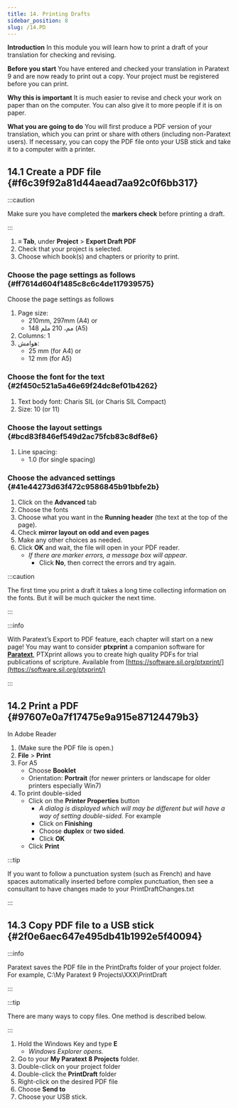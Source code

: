 ```yaml
---
title: 14. Printing Drafts
sidebar_position: 8
slug: /14.PD
---
```




**Introduction**  In this module you will learn how to print a draft of your translation for checking and revising.


**Before you start**  You have entered and checked your translation in Paratext 9 and are now ready to print out a copy. Your project must be registered before you can print.


**Why this is important**  It is much easier to revise and check your work on paper than on the computer. You can also give it to more people if it is on paper.


**What you are going to do**  You will first produce a PDF version of your translation, which you can print or share with others (including non-Paratext users). If necessary, you can copy the PDF file onto your USB stick and take it to a computer with a printer.


## 14.1 Create a PDF file {#f6c39f92a81d44aead7aa92c0f6bb317}


:::caution

Make sure you have completed the **markers check** before printing a draft.

:::



1. **≡ Tab**, under **Project** &gt; **Export Draft PDF**
1. Check that your project is selected.
1. Choose which book(s) and chapters or priority to print.

### Choose the page settings as follows {#ff7614d604f1485c8c6c4de117939575}


Choose the page settings as follows

1. Page size:
    - 210mm, 297mm (A4) or
    - 148 مم، 210 ملم (A5)
1. Columns: 1
1. هوامش:
    - 25 mm (for A4) or
    - 12 mm (for A5)

### Choose the font for the text {#2f450c521a5a46e69f24dc8ef01b4262}

1. Text body font: Charis SIL (or Charis SIL Compact)
1. Size: 10 (or 11)

### Choose the layout settings {#bcd83f846ef549d2ac75fcb83c8df8e6}

1. Line spacing:
    - 1.0 (for single spacing)

### Choose the advanced settings {#41e44273d63f472c9586845b91bbfe2b}

1. Click on the **Advanced** tab
1. Choose the fonts
1. Choose what you want in the **Running header** (the text at the top of the page).
1. Check **mirror layout on odd and even pages**
1. Make any other choices as needed.
1. Click **OK** and wait, the file will open in your PDF reader.
    - _If there are marker errors, a message box will appear_.
        - Click **No**, then correct the errors and try again.

:::caution

The first time you print a draft it takes a long time collecting information on the fonts. But it will be much quicker the next time.

:::




:::info

With Paratext’s Export to PDF feature, each chapter will start on a new page! You may want to consider **ptxprint** a companion software for [**Paratext**](https://paratext.org/), PTXprint allows you to create high quality PDFs for trial publications of scripture. Available from [https://software.sil.org/ptxprint/](https://software.sil.org/ptxprint/)

:::




## 14.2 Print a PDF {#97607e0a7f17475e9a915e87124479b3}


In Adobe Reader

1. (Make sure the PDF file is open.)
1. **File** &gt; **Print**
1. For A5
    - Choose **Booklet**
    - Orientation: **Portrait** (for newer printers or landscape for older printers especially Win7)
1. To print double-sided
    - Click on the **Printer Properties** button
        - _A dialog is displayed which will may be different but will have a way of setting double-sided._ For example
        - Click on **Finishing**
        - Choose **duplex** or **two sided**.
        - Click **OK**
    - Click **Print**

:::tip

If you want to follow a punctuation system (such as French) and have spaces automatically inserted before complex punctuation, then see a consultant to have changes made to your PrintDraftChanges.txt

:::




## 14.3 Copy PDF file to a USB stick {#2f0e6aec647e495db41b1992e5f40094}


:::info

Paratext saves the PDF file in the PrintDrafts folder of your project folder. For example, C:\My Paratext 9 Projects\XXX\PrintDraft

:::




:::tip

There are many ways to copy files. One method is described below.

:::



1. Hold the Windows Key and type **E**
    - _Windows Explorer opens._
1. Go to your **My Paratext 8 Projects** folder.
1. Double-click on your project folder
1. Double-click the **PrintDraft** folder
1. Right-click on the desired PDF file
1. Choose **Send to**
1. Choose your USB stick.
